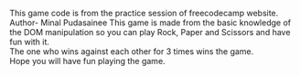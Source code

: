 This game code is from the practice session of freecodecamp website.
<br>
Author- Minal Pudasainee
This game is made from the basic knowledge of the DOM manipulation so you can play Rock, Paper and Scissors and have fun with it.
<br>
The one who wins against each other for 3 times wins the game.
<br>
Hope you will have fun playing the game.
